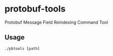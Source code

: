 # protobuf-tools

Protobuf Message Field Reindexing Command Tool

## Usage

```
./pbtools [path]
```